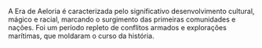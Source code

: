 A Era de Aeloria é caracterizada pelo significativo desenvolvimento cultural, mágico e racial, marcando o surgimento das primeiras comunidades e nações. Foi um período repleto de conflitos armados e explorações marítimas, que moldaram o curso da história.